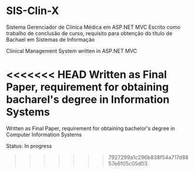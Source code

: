 # SIS-Clin-X
Sistema Gerenciador de Clínica Médica em ASP.NET MVC 
Escrito como trabalho de conclusão de curso, requisito para obtenção do título de Bachael em Sistemas de Informação



Clinical Management System written in ASP.NET MVC

<<<<<<< HEAD
Written as Final Paper, requirement for obtaining bacharel's degree in Information Systems
=======
Written as Final Paper, requirement for obtaining bachelor's degree in Computer Information Systems

Status: In progress
>>>>>>> 7927299a1c296b838f54a717d8857e6f05c05d03
